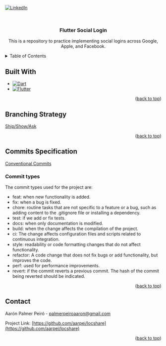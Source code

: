 <a name="readme-top"></a>

[![LinkedIn][linkedin-shield]][linkedin-url]

<br />
<div align="center">
  <h3 align="center">Flutter Social Login</h3>

  <p align="center">
    This is a repository to practice implementing social logins across Google, Apple, and Facebook.
  </p>
</div>

<!-- TABLE OF CONTENTS -->
<details>
  <summary>Table of Contents</summary>
  <ol>
    <li>
      <a href="#built-with">Built With</a>
    </li>
    <li><a href="#branching-strategy">Branching Strategy</a></li>
    <li><a href="#commits-specification">Commits Specification</a>
    <ul>
        <li><a href="#commit-types">Commit Types</a></li>
      </ul>
    </li>
    <li><a href="#contact">Contact</a></li>
  </ol>
</details>

<!-- BUILT WITH -->

## Built With

- [![Dart][Dart]][Dart-url]
- [![Flutter][Flutter]][Flutter-url]

<p align="right">(<a href="#readme-top">back to top</a>)</p>

<!-- BRANCHING STRATEGY -->

## Branching Strategy

[Ship/Show/Ask][branching-strategy-url]

<p align="right">(<a href="#readme-top">back to top</a>)</p>

<!-- COMMITS SPECIFICATION -->

## Commits Specification

[Conventional Commits][commits-specification-url]

### Commit types

The commit types used for the project are:

- feat: when new functionality is added.
- fix: when a bug is fixed.
- chore: routine tasks that are not specific to a feature or a bug, such as adding content to the .gitignore file or installing a dependency.
- test: if we add or fix tests.
- docs: when only documentation is modified.
- build: when the change affects the compilation of the project.
- ci: The change affects configuration files and scripts related to continuous integration.
- style: readability or code formatting changes that do not affect functionality.
- refactor: A code change that does not fix bugs or add functionality, but improves the code.
- perf: used for performance improvements.
- revert: if the commit reverts a previous commit. The hash of the commit being reverted should be indicated.

<p align="right">(<a href="#readme-top">back to top</a>)</p>

<!-- CONTACT -->

## Contact

Aarón Palmer Peiró - palmerpeiroaaron@gmail.com

Project Link: [https://github.com/aarpei/locshare](https://github.com/aarpei/locshare)

<p align="right">(<a href="#readme-top">back to top</a>)</p>

<!-- MARKDOWN LINKS & IMAGES -->

[linkedin-shield]: https://img.shields.io/badge/-LinkedIn-black.svg?style=for-the-badge&logo=linkedin&colorB=555
[linkedin-url]: https://es.linkedin.com/in/aar%C3%B3n-palmer-peir%C3%B3-a71567271
[Dart]: https://img.shields.io/badge/dart-%230175C2.svg?style=for-the-badge&logo=dart&logoColor=white
[Dart-url]: https://dart.dev/guides
[Flutter]: https://img.shields.io/badge/Flutter-%2302569B.svg?style=for-the-badge&logo=Flutter&logoColor=white
[Flutter-url]: https://docs.flutter.dev/
[branching-strategy-url]: https://martinfowler.com/articles/ship-show-ask.html
[commits-specification-url]: https://www.conventionalcommits.org/en/v1.0.0
